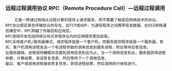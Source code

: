 ### 远程过程调用协议 RPC（Remote Procedure Call）—远程过程调用
        它是一种通过网络从远程计算机程序上请求服务，而不需要了解底层网络技术的协议。  
    RPC协议假定某些传输协议的存在，如TCP或UDP，为通信程序之间携带信息数据。在OSI网络通信模型中，RPC跨越了传输层和应用层。  
    RPC使得开发包括网络分布式多程序在内的应用程序更加容易。   
    RPC采用客户机/服务器模式。请求程序就是一个客户机，而服务提供程序就是一个服务器。首先，客户机调用进程发送一个有进程参数的调用信息到服务进程，然后等待应答信息。  
    在服务器端，进程保持睡眠状态直到调用信息到达为止。当一个调用信息到达，服务器获得进程参数，计算结果，发送答复信息，然后等待下一个调用信息，  
    最后，客户端调用进程接收答复信息，获得进程结果，然后调用执行继续进行。  